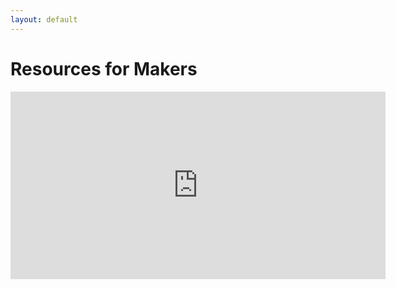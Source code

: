 ```yaml
---
layout: default
---
```


# Resources for Makers

<iframe
  width="600"
  height="300"
  frameborder="0" style="border:0"
  referrerpolicy="no-referrer-when-downgrade"
  src="https://www.google.com/maps/d/u/0/edit?mid=1theT0gE7IVQfCcSVvyUMDYO3kNJUOIY&ll=29.786627904423803%2C-95.631545793592&z=10"
  allowfullscreen>
</iframe>

